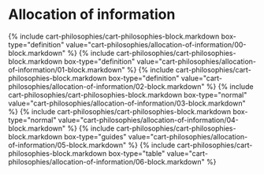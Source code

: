 <div data-role="collapsible" data-inset="false">
<h1 class="cart-collapsible-div">Allocation of information</h1>

<div class="cart-philosophies-wrapper">
{% include cart-philosophies/cart-philosophies-block.markdown box-type="definition" value="cart-philosophies/allocation-of-information/00-block.markdown" %}
{% include cart-philosophies/cart-philosophies-block.markdown box-type="definition" value="cart-philosophies/allocation-of-information/01-block.markdown" %}
{% include cart-philosophies/cart-philosophies-block.markdown box-type="definition" value="cart-philosophies/allocation-of-information/02-block.markdown" %}
{% include cart-philosophies/cart-philosophies-block.markdown box-type="normal"     value="cart-philosophies/allocation-of-information/03-block.markdown" %}
{% include cart-philosophies/cart-philosophies-block.markdown box-type="normal"     value="cart-philosophies/allocation-of-information/04-block.markdown" %}
{% include cart-philosophies/cart-philosophies-block.markdown box-type="guides"     value="cart-philosophies/allocation-of-information/05-block.markdown" %}
{% include cart-philosophies/cart-philosophies-block.markdown box-type="table"      value="cart-philosophies/allocation-of-information/06-block.markdown" %}
</div>

</div>
